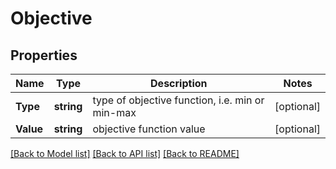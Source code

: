 # Objective

## Properties
Name | Type | Description | Notes
------------ | ------------- | ------------- | -------------
**Type** | **string** | type of objective function, i.e. min or min-max  | [optional] 
**Value** | **string** | objective function value | [optional] 

[[Back to Model list]](../README.md#documentation-for-models) [[Back to API list]](../README.md#documentation-for-api-endpoints) [[Back to README]](../README.md)


